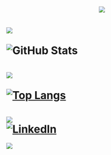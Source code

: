 <h1 align="center">
<img src="https://readme-typing-svg.herokuapp.com/?font=VT323&size=35&center=true&color=00000&vCenter=true&width=500&height=70&duration=4000&lines=Bem+vindo+ao+meu+Git+Hub+!!!😁" />
</h1>

<h1 align="left">
  <div align="left">
<img src="https://readme-typing-svg.herokuapp.com/?font=VT323&size=35&left=true&color=00000&vCenter=true&width=500&height=70&duration=4000&lines=Status" />
  </div>
  
  ![GitHub Stats](https://github-readme-stats.vercel.app/api?username=RogerCabralSilva&show_icons=true&theme=github_dark)

</h1>

  
<h1 align="left">
  <div align="left">
<img src="https://readme-typing-svg.herokuapp.com/?font=VT323&size=35&left=true&color=00000&vCenter=true&width=500&height=70&duration=4000&lines=Linguagens+mais+usadas" />
  </div>
  
[![Top Langs](https://github-readme-stats.vercel.app/api/top-langs/?username=RogerCabralSilva&layout=compact&theme=github_dark)](https://github.com/RogerCabralSilva)
</h1>


<h1 align="left">
<img src="https://readme-typing-svg.herokuapp.com/?font=VT323&size=35&left=true&color=00000&vCenter=true&width=500&height=70&lines=LINKEDIN" />
  <div align="left">
 <a href="https://www.linkedin.com/in/roger-cabral-silva-7a386b2b1/" target="_blank">
        <img src="https://img.shields.io/badge/LinkedIn-0077b5?style=for-the-badge&logo=linkedin&logoColor=white" alt="LinkedIn" />
  </a>
  </div>
</h1>

[![](https://visitcount.itsvg.in/api?id=DuduCitizen&label=Profile%20Views&color=11&icon=5&pretty=false)](https://visitcount.itsvg.in)

  

  
